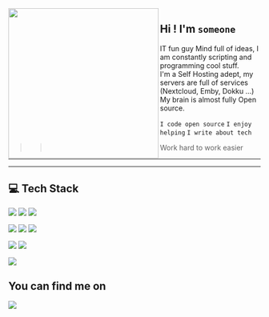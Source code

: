 

<img align="left" width="300" height="300" src="https://media.giphy.com/media/5eLDrEaRGHegx2FeF2/giphy.gif">



## Hi ! I'm `someone`

IT fun guy
Mind full of ideas, I am constantly scripting and programming cool stuff.   
I'm a Self Hosting adept, my servers are full of services (Nextcloud, Emby, Dokku ...)   
My brain is almost fully Open source.

`I code open source` `I enjoy helping` `I write about tech`   

>> Work hard to work easier
<div height="300"></div>

---
---

## :computer: Tech Stack

<p>
<img src="https://img.shields.io/badge/Python-%2320232a?style=for-the-badge&logo=python&logoColor=%2361DAFB"/>
<img src="https://img.shields.io/badge/Javascript-%2320232a.svg?style=for-the-badge&logo=javascript&logoColor=%2361DAFB"/>
<img src="https://img.shields.io/badge/Typescript-%2320232a.svg?style=for-the-badge&logo=typescript&logoColor=%2361DAFB"/>
</p>
<p>
<img src="https://img.shields.io/badge/Flask-%2320232a?style=for-the-badge&logo=flask&logoColor=%2361DAFB"/>
<img src="https://img.shields.io/badge/VueJS-%2320232a.svg?style=for-the-badge&logo=vuedotjs&logoColor=%2361DAFB"/>
<img src="https://img.shields.io/badge/ReactJS-%2320232a.svg?style=for-the-badge&logo=react&logoColor=%2361DAFB"/>
</p>
<p>
<img src="https://img.shields.io/badge/Dokku-%2320232a.svg?style=for-the-badge&logo=dokku&logoColor=%2361DAFB"/>
<img src="https://img.shields.io/badge/Docker-%2320232a.svg?style=for-the-badge&logo=docker&logoColor=%2361DAFB"/>
</p>
<p>
<img src="https://img.shields.io/badge/MongoDB-%2320232a?style=for-the-badge&logo=mongodb&logoColor=%2361DAFB"/>
</p>

## You can find me on

<p>
<a href="https://www.root-me.org/Als0M3?lang=fr">
  <img src="https://img.shields.io/badge/Root Me-purple?style=for-the-badge&logo=game&logoColor=%23161B22">
</a>
</p>
